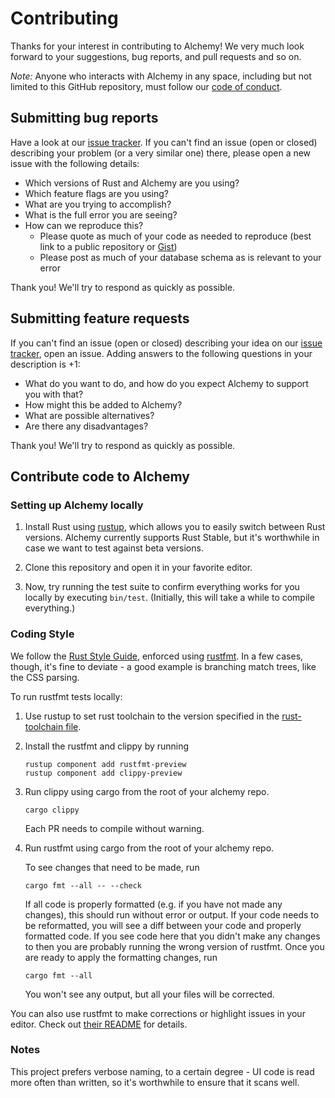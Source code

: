 # Contributing

Thanks for your interest in contributing to Alchemy! We very much look forward to
your suggestions, bug reports, and pull requests and so on.

*Note:* Anyone who interacts with Alchemy in any space, including but not
limited to this GitHub repository, must follow our [code of
conduct](https://github.com/ryanmcgrath/alchemy/blob/master/code_of_conduct.md).


## Submitting bug reports

Have a look at our [issue tracker](https://github.com/ryanmcgrath/alchemy/issues). If you can't find an issue (open or closed)
describing your problem (or a very similar one) there, please open a new issue with
the following details:

- Which versions of Rust and Alchemy are you using?
- Which feature flags are you using?
- What are you trying to accomplish?
- What is the full error you are seeing?
- How can we reproduce this?
  - Please quote as much of your code as needed to reproduce (best link to a
    public repository or [Gist])
  - Please post as much of your database schema as is relevant to your error

[issue tracker]: https://github.com/ryanmcgrath/alchemy/issues
[Gist]: https://gist.github.com

Thank you! We'll try to respond as quickly as possible.


## Submitting feature requests

If you can't find an issue (open or closed) describing your idea on our [issue
tracker], open an issue. Adding answers to the following
questions in your description is +1:

- What do you want to do, and how do you expect Alchemy to support you with that?
- How might this be added to Alchemy?
- What are possible alternatives?
- Are there any disadvantages?

Thank you! We'll try to respond as quickly as possible.


## Contribute code to Alchemy

### Setting up Alchemy locally

1. Install Rust using [rustup], which allows you to easily switch between Rust
   versions. Alchemy currently supports Rust Stable, but it's worthwhile in case
   we want to test against beta versions.

2. Clone this repository and open it in your favorite editor.
3. Now, try running the test suite to confirm everything works for you locally
   by executing `bin/test`. (Initially, this will take a while to compile
   everything.)

[rustup]: https://www.rustup.rs

### Coding Style

We follow the [Rust Style Guide](https://github.com/rust-lang-nursery/fmt-rfcs/blob/master/guide/guide.md), enforced using [rustfmt](https://github.com/rust-lang-nursery/rustfmt).
In a few cases, though, it's fine to deviate - a good example is branching match trees, like the CSS parsing.

To run rustfmt tests locally:

1. Use rustup to set rust toolchain to the version specified in the
   [rust-toolchain file](./rust-toolchain).

2. Install the rustfmt and clippy by running
   ```
   rustup component add rustfmt-preview
   rustup component add clippy-preview
   ```

3. Run clippy using cargo from the root of your alchemy repo.
   ```
   cargo clippy
   ```
   Each PR needs to compile without warning.

4. Run rustfmt using cargo from the root of your alchemy repo.

   To see changes that need to be made, run

   ```
   cargo fmt --all -- --check
   ```

   If all code is properly formatted (e.g. if you have not made any changes),
   this should run without error or output.
   If your code needs to be reformatted,
   you will see a diff between your code and properly formatted code.
   If you see code here that you didn't make any changes to
   then you are probably running the wrong version of rustfmt.
   Once you are ready to apply the formatting changes, run

   ```
   cargo fmt --all
   ```

   You won't see any output, but all your files will be corrected.

You can also use rustfmt to make corrections or highlight issues in your editor.
Check out [their README](https://github.com/rust-lang-nursery/rustfmt) for details.


### Notes
This project prefers verbose naming, to a certain degree - UI code is read more often than written, so it's 
worthwhile to ensure that it scans well.
